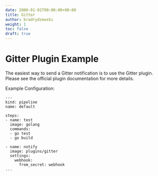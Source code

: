 ```yaml
---
date: 2000-01-01T00:00:00+00:00
title: Gitter
author: bradrydzewski
weight: 1
toc: false
draft: true
---
```


# Gitter Plugin Example

The easiest way to send a Gitter notification is to use the Gitter plugin. Please see the official plugin documentation for more details.

Example Configuration:

```
---
kind: pipeline
name: default

steps:
- name: test
  image: golang
  commands:
  - go test
  - go build

- name: notify
  image: plugins/gitter
  settings:
    webhook:
      from_secret: webhook
...
```
